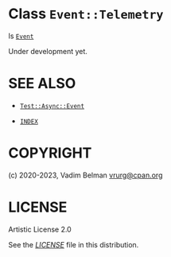 # Class `Event::Telemetry`

Is [`Event`](https://raku.land/?q=Event)

Under development yet.

# SEE ALSO

  - [`Test::Async::Event`](../Event.md)

  - [`INDEX`](../../../../../INDEX.md)

# COPYRIGHT

(c) 2020-2023, Vadim Belman <vrurg@cpan.org>

# LICENSE

Artistic License 2.0

See the [*LICENSE*](../../../../../LICENSE) file in this distribution.
